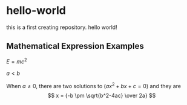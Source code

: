 # hello-world

this is a first creating repository.
hello world!

## Mathematical Expression Examples

$E=mc^2$

$a<b$

When $a \ne 0$, there are two solutions to $(ax^2 + bx + c = 0)$ and they are
$$ x = {-b \pm \sqrt{b^2-4ac} \over 2a} $$

